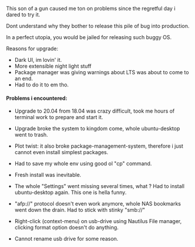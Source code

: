 This son of a gun caused me ton on problems since the regretful day i dared to try it. 

Dont understand why they bother to release this pile of bug into production. 

In a perfect utopia, you would be jailed for releasing such buggy OS.

Reasons for upgrade:
- Dark UI, im lovin' it.
- More extensible night light stuff
- Package manager was giving warnings about LTS was about to come to an end.
- Had to do it to em tho.

#### Problems i encountered:
- Upgrade to 20.04 from 18.04 was crazy difficult, took me hours of terminal work to prepare and start it.
- Upgrade broke the system to kingdom come, whole ubuntu-desktop went to trash.
- Plot twist: it also broke package-management-system, therefore i just cannot even install simplest packages. 
- Had to save my whole env using good ol "cp" command.
- Fresh install was inevitable.

- The whole "Settings" went missing several times, what ? Had to install ubuntu-desktop again. This one is hella funny.
- "afp://" protocol doesn't even work anymore, whole NAS bookmarks went down the drain. Had to stick with stinky "smb://"
- Right-click (context-menu) on usb-drive using Nautilus File manager, clicking format option doesn't do anything. 
- Cannot rename usb drive for some reason.

